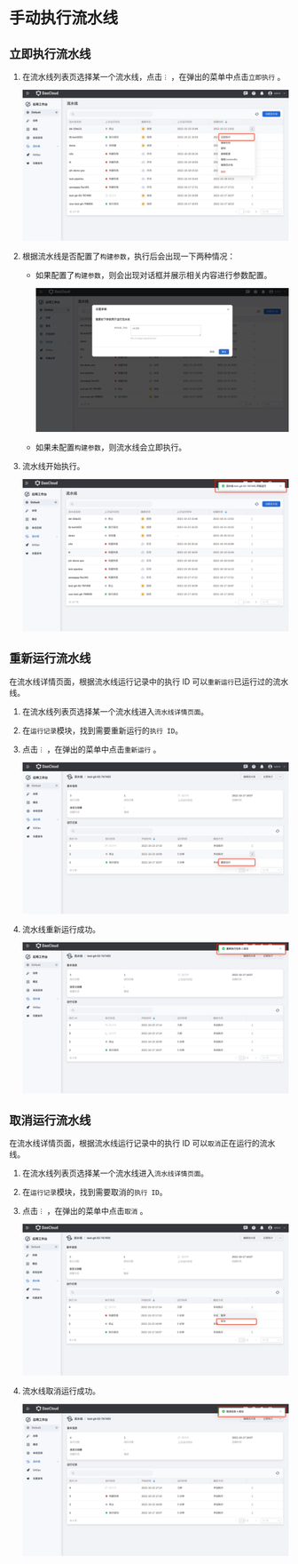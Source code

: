 # 手动执行流水线

## 立即执行流水线

1. 在流水线列表页选择某一个流水线，点击`︙` ，在弹出的菜单中点击`立即执行` 。

   ![handrun01](../../images/handrun01.jpeg)

2. 根据流水线是否配置了`构建参数`，执行后会出现一下两种情况：

   - 如果配置了`构建参数`，则会出现对话框并展示相关内容进行参数配置。

     ![handrun02](../../images/handrun02.jpeg)

   - 如果未配置`构建参数`，则流水线会立即执行。

3. 流水线开始执行。

   ![handrun03](../../images/handrun03.jpeg)

## 重新运行流水线

在流水线详情页面，根据流水线运行记录中的执行 ID 可以`重新运行`已运行过的流水线。

1. 在流水线列表页选择某一个流水线进入`流水线详情页面`。

2. 在`运行记录`模块，找到需要重新运行的`执行 ID`。

3. 点击`︙` ，在弹出的菜单中点击`重新运行` 。

   ![handrun04](../../images/handrun04.jpeg)

4. 流水线重新运行成功。

   ![handrun05](../../images/handrun05.jpeg)

## 取消运行流水线

在流水线详情页面，根据流水线运行记录中的执行 ID 可以`取消`正在运行的流水线。

1. 在流水线列表页选择某一个流水线进入`流水线详情页面`。

2. 在`运行记录`模块，找到需要取消的`执行 ID`。

3. 点击`︙` ，在弹出的菜单中点击`取消` 。

   ![handrun06](../../images/handrun06.jpeg)

4. 流水线取消运行成功。

   ![handrun07](../../images/handrun07.jpeg)